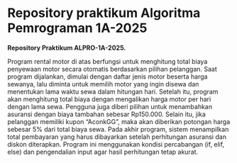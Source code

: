 # Repository praktikum Algoritma Pemrograman 1A-2025

**Repository Praktikum ALPRO-1A-2025.**

Program rental motor di atas berfungsi untuk menghitung total biaya penyewaan motor secara otomatis berdasarkan pilihan pelanggan. Saat program dijalankan, dimulai dengan daftar jenis motor beserta harga sewanya, lalu diminta untuk memilih motor yang ingin disewa dan menentukan lama waktu sewa dalam hitungan hari. Setelah itu, program akan menghitung total biaya dengan mengalikan harga motor per hari dengan lama sewa. Pengguna juga diberi pilihan untuk menambahkan asuransi dengan biaya tambahan sebesar Rp150.000. Selain itu, jika pelanggan memiliki kupon “AconkGG”, maka akan diberikan potongan harga sebesar 5% dari total biaya sewa. Pada akhir program, sistem menampilkan total pembayaran yang harus dibayarkan setelah perhitungan asuransi dan diskon diterapkan. Program ini menggunakan kondisi percabangan (if, elif, else) dan pengendalian input agar hasil perhitungan tetap akurat.
